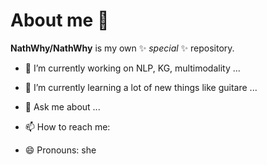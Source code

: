 # About me 👋

**NathWhy/NathWhy** is my own ✨ _special_ ✨ repository.

- 🔭 I’m currently working on NLP, KG, multimodality ...
- 🌱 I’m currently learning a lot of new things like guitare ...

- 💬 Ask me about ...
- 📫 How to reach me: 
- 😄 Pronouns: she


